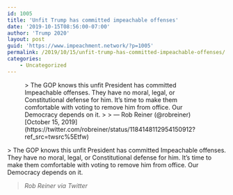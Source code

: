 ```yaml
---
id: 1005
title: 'Unfit Trump has committed impeachable offenses'
date: '2019-10-15T08:56:00-07:00'
author: 'Trump 2020'
layout: post
guid: 'https://www.impeachment.network/?p=1005'
permalink: /2019/10/15/unfit-trump-has-committed-impeachable-offenses/
categories:
    - Uncategorized
---
```


<figure class="wp-block-embed is-type-rich is-provider-twitter wp-block-embed-twitter"><div class="wp-block-embed__wrapper">> The GOP knows this unfit President has committed Impeachable offenses. They have no moral, legal, or Constitutional defense for him. It’s time to make them comfortable with voting to remove him from office. Our Democracy depends on it.
> 
> — Rob Reiner (@robreiner) [October 15, 2019](https://twitter.com/robreiner/status/1184148112954150912?ref_src=twsrc%5Etfw)

<script async="" charset="utf-8" src="https://platform.twitter.com/widgets.js"></script></div></figure>> The GOP knows this unfit President has committed Impeachable offenses. They have no moral, legal, or Constitutional defense for him. It’s time to make them comfortable with voting to remove him from office. Our Democracy depends on it.
> 
> <cite>Rob Reiner via Twitter</cite>